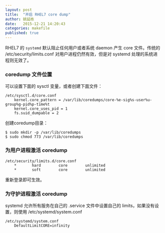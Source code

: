 ```yaml
---
layout: post
title:  "开启 RHEL7 core dump"
author: 姚延栋
date:   2015-12-21 14:20:43
categories: makefile
published: true
---
```


RHEL7 的 `systemd` 默认阻止任何用户或者系统 daemon 产生 core 文件。传统的 /etc/security/limits.conf
对用户进程仍然有效，但是对 systemd 处理的系统进程则无效了。

### coredump 文件位置

可以设置下面的 sysctl 变量，或者创建下面文件：

    /etc/sysctl.d/core.conf
        kernel.core_pattern = /var/lib/coredumps/core-%e-sig%s-user%u-group%g-pid%p-time%t
        kernel.core_uses_pid = 1
        fs.suid_dumpable = 2

创建coredump目录：

    $ sudo mkdir -p /var/lib/coredumps
    $ sudo chmod 773 /var/lib/coredumps

### 为用户进程激活 coredump

    /etc/security/limits.d/core.conf
        *       hard        core        unlimited
        *       soft        core        unlimited

重新登录即可生效。

### 为守护进程激活 coredump

systemd 允许所有服务在自己的 .service 文件中设置自己的 limits，如果没有设置，则使用 /etc/systemd/system.conf

    /etc/systemd/system.conf
        DefaultLimitCORE=infinity